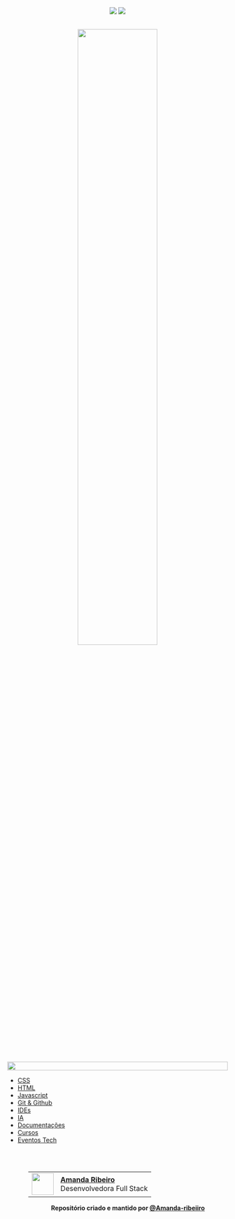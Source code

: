 <!--LINK DAS BADGES:START-->
<div align=center>
    <a href="https://github.com/Amanda-ribeiiro/Daily-Dev-Essentials/blob/main/README.md"><img src="https://img.shields.io/badge/Idioma-PT-9EF0F0"></a>
    <a href="https://github.com/Amanda-ribeiiro/Daily-Dev-Essentials/blob/main/README.en.md"><img src="https://img.shields.io/badge/Idioma-EN-007D79"></a>
</div>
<!--LINK DAS BADGES:END-->

<br>

<!-- Link de referência 🌐SITE: https://github.com/denvercoder1/readme-typing-svg-->
<!-- GREETING & TITLE:STAR -->
<p align="center">
  <a href="https://github.com/Amanda-ribeiiro">
    <img width="60%" src="https://readme-typing-svg.herokuapp.com?font=Orbitron&size=25&color=BF91F3&background=1A1B27&center=true&vCenter=true&duration=3000&pause=300&lines=<Daily>;<Dev+Essentials>">
  </a>
</p>
<!-- GREETING & TITLE:END -->

<!--LINE:START-->
<img src="https://i.imgur.com/dBaSKWF.gif" height="20" width="100%">
<!--LINE:END-->

<!-- Essa seção são os tópicos com seus respectivos links -->
<!-- TÓPICOS:START -->
<ul>
  <li><a href="https://github.com/Amanda-ribeiiro/Daily-Dev-Essentials/tree/main/tree/main/CSS" target="_blank" rel="noopener" >CSS</a></li>
  <li><a href="https://github.com/Amanda-ribeiiro/Daily-Dev-Essentials/tree/main/HTML" target="_blank" rel="noopener" >HTML</a></li>
  <li><a href="https://github.com/Amanda-ribeiiro/Daily-Dev-Essentials/tree/main/JS" target="_blank" rel="noopener" >Javascript</a></li>
  <li><a href="https://github.com/Amanda-ribeiiro/Daily-Dev-Essentials/tree/main/Git & Github" target="_blank" rel="noopener" >Git & Github</a></li>
  <li><a href="https://github.com/Amanda-ribeiiro/Daily-Dev-Essentials/tree/main/IDEs" target="_blank" rel="noopener" >IDEs</a></li>
  <li><a href="https://github.com/Amanda-ribeiiro/Daily-Dev-Essentials/tree/main/IA" target="_blank" rel="noopener" >IA</a></li>
  <li><a href="https://github.com/Amanda-ribeiiro/Daily-Dev-Essentials/tree/main/Documentações" target="_blank" rel="noopener" >Documentações</a></li>
  <li><a href="https://github.com/Amanda-ribeiiro/Daily-Dev-Essentials/tree/main/Cursos" target="_blank" rel="noopener" >Cursos</a></li>
  <li><a href="https://github.com/Amanda-ribeiiro/Daily-Dev-Essentials/tree/main/Eventos Tech" target="_blank" rel="noopener" >Eventos Tech</a></li>
<ul>
<!-- TÓPICOS:END -->

<br>
<br>

<!-- Essa é uma tabela com foto, nome e cargo -->
<!-- TBA:START -->
<table align=right>
  <tr>
    <td>
      <img width="50px" align="center" src="https://avatars.githubusercontent.com/Amanda-ribeiiro"/>
    </td>
    <td align="left">
      <a href="https://github.com/Amanda-ribeiiro">
        <span><b>Amanda Ribeiro</b></span>
      </a>
      <br>
      <span>Desenvolvedora Full Stack</span>
    </td>
  </tr>
</table>
<!-- TBA:END -->

<br>
<br>
<br>

<!--LINE:START-->
<hr style="height: 1px">
<!--LINE:END-->

<!-- FOOTER:START -->
<h4 align="center">Repositório criado e mantido por <a href="https://github.com/Amanda-ribeiiro">@Amanda-ribeiiro</a></h4>
<!-- FOOTER:END -->

